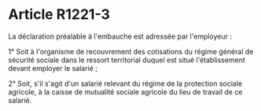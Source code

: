 # Article R1221-3

La déclaration préalable à l'embauche est adressée par l'employeur :

1° Soit à l'organisme de recouvrement des cotisations du régime général de sécurité sociale dans le ressort territorial duquel est situé l'établissement devant employer le salarié ;

2° Soit, s'il s'agit d'un salarié relevant du régime de la protection sociale agricole, à la caisse de mutualité sociale agricole du lieu de travail de ce salarié.